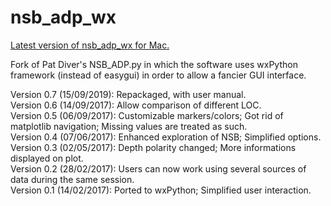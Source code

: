 # nsb_adp_wx

[Latest version of nsb_adp_wx for Mac.](https://github.com/plannapus/nsb_adp_wx/releases)

Fork of Pat Diver's NSB_ADP.py in which the software uses wxPython framework (instead of easygui) in order to allow a fancier GUI interface.

Version 0.7 (15/09/2019): Repackaged, with user manual.  
Version 0.6 (14/09/2017): Allow comparison of different LOC.  
Version 0.5 (06/09/2017): Customizable markers/colors; Got rid of matplotlib navigation; Missing values are treated as such.  
Version 0.4 (07/06/2017): Enhanced exploration of NSB; Simplified options.  
Version 0.3 (02/05/2017): Depth polarity changed; More informations displayed on plot.  
Version 0.2 (28/02/2017): Users can now work using several sources of data during the same session.  
Version 0.1 (14/02/2017): Ported to wxPython; Simplified user interaction.  
